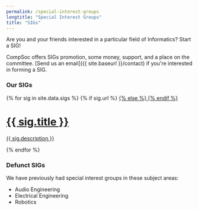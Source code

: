```yaml
---
permalink: /special-interest-groups
longtitle: "Special Interest Groups"
title: "SIGs"
---
```


Are you and your friends interested in a particular field of Informatics? Start a SIG!

CompSoc offers SIGs promotion, some money, support, and a place on the committee. [Send us an email]({{ site.baseurl }}/contact) if you're interested in forming a SIG.

### Our SIGs
<div class="d-flex flex-wrap justify-content-center justify-content-sm-start mb-2">
    {% for sig in site.data.sigs %}
      {% if sig.url %}
        <a href="{{ sig.url }}" class="sigs-item d-flex list-group-item list-group-item-action align-items-center justify-content-center">
      {% else %}
        <a href="{{ site.baseurl }}/sigs/{{ sig.slug }}" class="sigs-item d-flex list-group-item list-group-item-action align-items-center justify-content-center">
      {% endif %}
          <div class="d-block">
              <h1>{{ sig.title }}</h1>
              <p>{{ sig.description }}</p>
          </div>
      </a>
    {% endfor %}
</div>

### Defunct SIGs
We have previously had special interest groups in these subject areas:
<ul>
    <li>Audio Engineering</li>
    <li>Electrical Engineering</li>
    <li>Robotics</li>
</ul>
